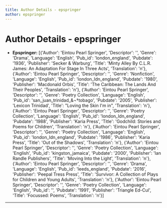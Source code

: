 ```yaml
---
title: Author Details - epspringer
author: epspringer
---
```


# Author Details - epspringer

<ul>
    <li><strong>Epspringer:</strong> [{'Author': 'Eintou Pearl Springer', 'Descriptor': '', 'Genre': 'Drama', 'Language': 'English', 'Pub_id': 'london_england', 'Pubdate': '1936', 'Publisher': 'Secker & Warburg', 'Title': 'Minty Alley By C.L.R. James: An Adaptation For Stage In Three Acts', 'Translation': 'n'}, {'Author': 'Eintou Pearl Springer', 'Descriptor': '', 'Genre': 'Nonfiction', 'Language': 'English', 'Pub_id': 'london_ldn_england', 'Pubdate': '1980', 'Publisher': 'Macdonald Orbis', 'Title': 'The Caribbean: The Lands And Their Peoples', 'Translation': 'n'}, {'Author': 'Eintou Pearl Springer', 'Descriptor': '', 'Genre': 'Poetry Collection', 'Language': 'English', 'Pub_id': 'san_juan_trinidad_&¬†tobago', 'Pubdate': '2005', 'Publisher': 'Lexicon Trinidad', 'Title': "Loving the Skin I'm in", 'Translation': 'n'}, {'Author': 'Eintou Pearl Springer', 'Descriptor': '', 'Genre': 'Poetry Collection', 'Language': 'English', 'Pub_id': 'london_ldn_england', 'Pubdate': '1988', 'Publisher': 'Karia Press', 'Title': 'Godchild: Stories and Poems for Children', 'Translation': 'n'}, {'Author': 'Eintou Pearl Springer', 'Descriptor': '', 'Genre': 'Poetry Collection', 'Language': 'English', 'Pub_id': 'london_ldn_england', 'Pubdate': '1986', 'Publisher': 'Karia Press', 'Title': 'Out of the Shadows', 'Translation': 'n'}, {'Author': 'Eintou Pearl Springer', 'Descriptor': '', 'Genre': 'Poetry Collection', 'Language': 'English', 'Pub_id': 'kingston_jamaica', 'Pubdate': '2000', 'Publisher': 'Ian Randle Publishers', 'Title': 'Moving Into the Light', 'Translation': 'n'}, {'Author': 'Eintou Pearl Springer', 'Descriptor': '', 'Genre': 'Drama', 'Language': 'English', 'Pub_id': 'leeds_england', 'Pubdate': '2016', 'Publisher': 'Peepal Tress Press', 'Title': 'Survivor: A Collection of Plays for Children and Young Adults', 'Translation': 'n'}, {'Author': 'Eintou Pearl Springer', 'Descriptor': '', 'Genre': 'Poetry Collection', 'Language': 'English', 'Pub_id': '', 'Pubdate': '1991', 'Publisher': 'Triangle Ed-Cul', 'Title': 'Focussed: Poems', 'Translation': 'n'}]</li>
</ul>
<hr>